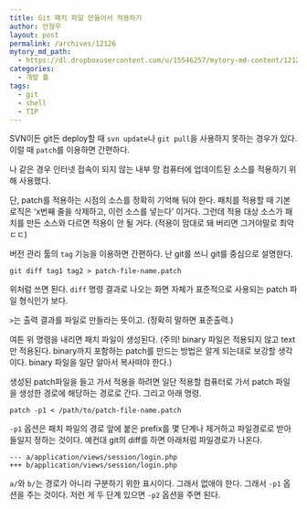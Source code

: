 ```yaml
---
title: Git 패치 파일 만들어서 적용하기
author: 안형우
layout: post
permalink: /archives/12126
mytory_md_path:
  - https://dl.dropboxusercontent.com/u/15546257/mytory-md-content/12126-git-create-patch.md
categories:
  - 개발 툴
tags:
  - git
  - shell
  - TIP
---
```

SVN이든 git든 deploy할 때 `svn update`나 `git pull`을 사용하지 못하는 경우가 있다. 이럴 때 `patch`를 이용하면 간편하다.

나 같은 경우 인터넷 접속이 되지 않는 내부 망 컴퓨터에 업데이트된 소스를 적용하기 위해 사용했다.

단, patch를 적용하는 시점의 소스를 정확히 기억해 둬야 한다. 패치를 적용할 때 기본 로직은 &#8216;x번째 줄을 삭제하고, 이런 소스를 넣는다&#8217; 이거다. 그런데 적용 대상 소스가 패치를 만든 소스와 다르면 적용이 안 될 거다. (적용이 맘대로 돼 버리면 그거야말로 최악 ㄷㄷ)

버전 관리 툴의 `tag` 기능을 이용하면 간편하다. 난 git를 쓰니 git를 중심으로 설명한다.

    git diff tag1 tag2 > patch-file-name.patch
    

위처럼 쓰면 된다. `diff` 명령 결과로 나오는 화면 자체가 표준적으로 사용되는 patch 파일 형식인가 보다.

`>`는 출력 결과를 파일로 만들라는 뜻이고. (정확히 말하면 표준출력.)

여튼 위 명령을 내리면 패치 파일이 생성된다. (주의! binary 파일은 적용되지 않고 text만 적용된다. binary까지 포함하는 patch를 만드는 방법은 알게 되는대로 보강할 생각이다. binary 파일을 일단 알아서 복사떠야 한다.)

생성된 patch파일을 들고 가서 적용을 하려면 일단 적용할 컴퓨터로 가서 patch 파일을 생성한 경로에 해당하는 경로로 간다. 그리고 아래 명령.

    patch -p1 < /path/to/patch-file-name.patch
    

`-p1` 옵션은 패치 파일의 경로 앞에 붙은 prefix를 몇 단계나 제거하고 파일경로로 받아들일지 정하는 것이다. 예컨대 git의 diff를 하면 아래처럼 파일경로가 나온다.

    --- a/application/views/session/login.php
    +++ b/application/views/session/login.php
    

`a/`와 `b/`는 경로가 아니라 구분하기 위한 표시이다. 그래서 없애야 한다. 그래서 `-p1` 옵션을 주는 것이다. 저런 게 두 단계 있으면 `-p2` 옵션을 주면 된다.